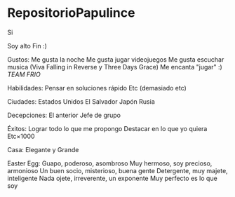 # RepositorioPapulince
Si

Soy alto
Fin :)

Gustos:
Me gusta la noche
Me gusta jugar videojuegos
Me gusta escuchar musica (Viva Falling in Reverse y Three Days Grace)
Me encanta "jugar" :)
*TEAM FRIO*

Habilidades:
Pensar en soluciones rápido
Etc (demasiado etc)

Ciudades:
Estados Unidos
El Salvador
Japón
Rusia

Decepciones:
El anterior Jefe de grupo 

Éxitos:
Lograr todo lo que me propongo
Destacar en lo que yo quiera
Etc×1000

Casa:
Elegante y Grande

Easter Egg:
Guapo, poderoso, asombroso
Muy hermoso, soy precioso, armonioso
Un buen socio, misterioso, buena gente
Detergente, muy majete, inteligente
Nada ojete, irreverente, un exponente
Muy perfecto es lo que soy
